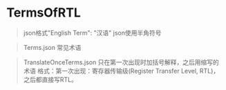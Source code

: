 # TermsOfRTL
> json格式"English Term": "汉语"
json使用半角符号

>Terms.json 常见术语

>TranslateOnceTerms.json 只在第一次出现时加括号解释，之后用缩写的术语
格式：第一次出现：寄存器传输级(Register Transfer Level, RTL)，之后都直接写RTL。
